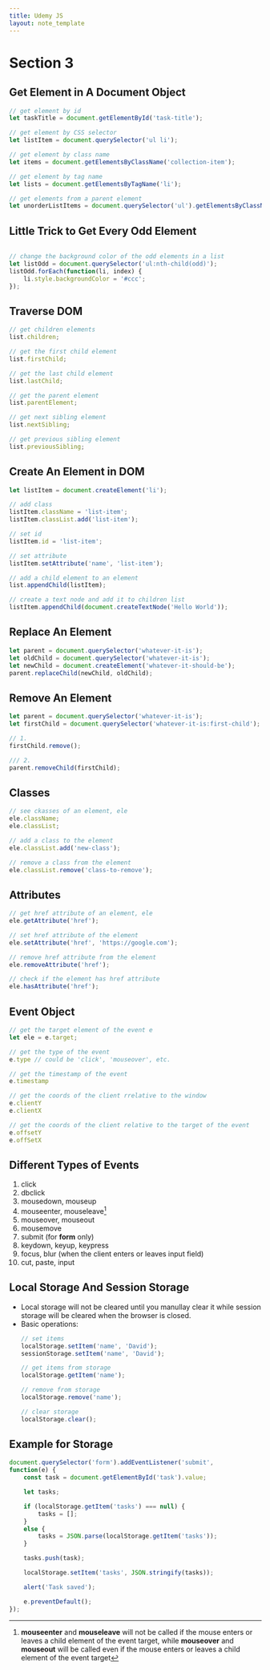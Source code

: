 ```yaml
---
title: Udemy JS
layout: note_template
---
```


# Section 3



## Get Element in A Document Object
```js
// get element by id
let taskTitle = document.getElementById('task-title');

// get element by CSS selector
let listItem = document.querySelector('ul li');

// get element by class name
let items = document.getElementsByClassName('collection-item');

// get element by tag name
let lists = document.getElementsByTagName('li');

// get elements from a parent element
let unorderListItems = document.querySelector('ul').getElementsByClassName('collection-itmes');
```



## Little Trick to Get Every Odd Element
```js

// change the background color of the odd elements in a list
let listOdd = document.querySelector('ul:nth-child(odd)');
listOdd.forEach(function(li, index) {
    li.style.backgroundColor = '#ccc';
});
```



## Traverse DOM
```js
// get children elements
list.children;

// get the first child element
list.firstChild;

// get the last child element
list.lastChild;

// get the parent element
list.parentElement;

// get next sibling element
list.nextSibling;

// get previous sibling element
list.previousSibling;
```



## Create An Element in DOM
```js
let listItem = document.createElement('li');

// add class
listItem.className = 'list-item';
listItem.classList.add('list-item');

// set id
listItem.id = 'list-item';

// set attribute
listItem.setAttribute('name', 'list-item');

// add a child element to an element
list.appendChild(listItem);

// create a text node and add it to children list
listItem.appendChild(document.createTextNode('Hello World'));
```



## Replace An Element
```js
let parent = document.querySelector('whatever-it-is');
let oldChild = document.querySelector('whatever-it-is');
let newChild = document.createElement('whatever-it-should-be');
parent.replaceChild(newChild, oldChild);
```



## Remove An Element
```js
let parent = document.querySelector('whatever-it-is');
let firstChild = document.querySelector('whatever-it-is:first-child');

// 1.
firstChild.remove();

/// 2.
parent.removeChild(firstChild);
```



## Classes
```js
// see ckasses of an element, ele
ele.className;
ele.classList;

// add a class to the element
ele.classList.add('new-class');

// remove a class from the element
ele.classList.remove('class-to-remove');
```



## Attributes
```js
// get href attribute of an element, ele
ele.getAttribute('href');

// set href attribute of the element
ele.setAttribute('href', 'https://google.com');

// remove href attribute from the element
ele.removeAttribute('href');

// check if the element has href attribute
ele.hasAttribute('href');
```



## Event Object
```js
// get the target element of the event e
let ele = e.target;

// get the type of the event
e.type // could be 'click', 'mouseover', etc.

// get the timestamp of the event
e.timestamp

// get the coords of the client rrelative to the window
e.clientY
e.clientX

// get the coords of the client relative to the target of the event
e.offsetY
e.offSetX
```



## Different Types of Events
1. click
2. dbclick
3. mousedown, mouseup
4. mouseenter, mouseleave[^1]
5. mouseover, mouseout
6. mousemove
7. submit (for **form** only)
8. keydown, keyup, keypress
9. focus, blur (when the client enters or leaves input field)
10. cut, paste, input




## Local Storage And Session Storage
- Local storage will not be cleared until you manullay clear it while session storage will be cleared when the browser is closed.
- Basic operations:
    ```js
    // set items
    localStorage.setItem('name', 'David');
    sessionStorage.setItem('name', 'David');

    // get items from storage
    localStorage.getItem('name');

    // remove from storage
    localStorage.remove('name');

    // clear storage
    localStorage.clear();
    ```



## Example for Storage
```js
document.querySelector('form').addEventListener('submit',
function(e) {
    const task = document.getElementById('task').value;

    let tasks;

    if (localStorage.getItem('tasks') === null) {
        tasks = [];
    }
    else {
        tasks = JSON.parse(localStorage.getItem('tasks'));
    }

    tasks.push(task);

    localStorage.setItem('tasks', JSON.stringify(tasks));

    alert('Task saved');

    e.preventDefault();
});
```

[^1]: **mouseenter** and **mouseleave** will not be called if the mouse enters or leaves a child element of the event target, while **mouseover** and **mouseout** will be called even if the mouse enters or leaves a child element of the event target